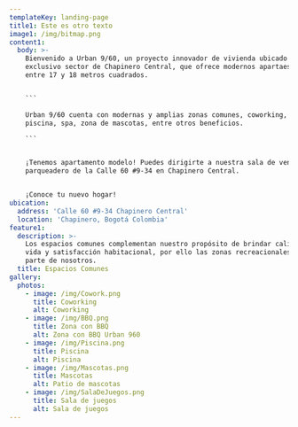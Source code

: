 ```yaml
---
templateKey: landing-page
title1: Este es otro texto
image1: /img/bitmap.png
content1:
  body: >-
    Bienvenido a Urban 9/60, un proyecto innovador de vivienda ubicado en el
    exclusivo sector de Chapinero Central, que ofrece modernos apartaestudios
    entre 17 y 18 metros cuadrados.


    ```

    Urban 9/60 cuenta con modernas y amplias zonas comunes, coworking, gimnasio,
    piscina, spa, zona de mascotas, entre otros beneficios.

    ```


    ¡Tenemos apartamento modelo! Puedes dirigirte a nuestra sala de ventas en el
    parqueadero de la Calle 60 #9-34 en Chapinero Central.


    ¡Conoce tu nuevo hogar!
ubication:
  address: 'Calle 60 #9-34 Chapinero Central'
  location: 'Chapinero, Bogotá Colombia'
feature1:
  description: >-
    Los espacios comunes complementan nuestro propósito de brindar calidad de
    vida y satisfacción habitacional, por ello las zonas recreacionales hacen
    parte de nosotros.
  title: Espacios Comunes
gallery:
  photos:
    - image: /img/Cowork.png
      title: Coworking
      alt: Coworking
    - image: /img/BBQ.png
      title: Zona con BBQ
      alt: Zona con BBQ Urban 960
    - image: /img/Piscina.png
      title: Piscina
      alt: Piscina
    - image: /img/Mascotas.png
      title: Mascotas
      alt: Patio de mascotas
    - image: /img/SalaDeJuegos.png
      title: Sala de juegos
      alt: Sala de juegos
---
```



